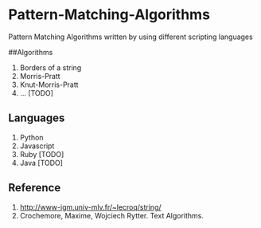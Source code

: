 Pattern-Matching-Algorithms
===========================

Pattern Matching Algorithms written by using different scripting languages

##Algorithms

1. Borders of a string
2. Morris-Pratt
3. Knut-Morris-Pratt
4. ... [TODO]

## Languages

1. Python
2. Javascript
3. Ruby [TODO]
4. Java [TODO]


## Reference

1. http://www-igm.univ-mlv.fr/~lecroq/string/
2. Crochemore, Maxime, Wojciech Rytter. Text Algorithms.
